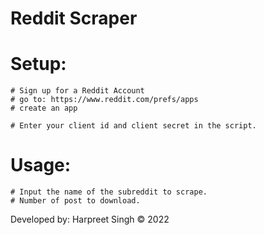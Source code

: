 # Reddit Scraper

# Setup:
```
# Sign up for a Reddit Account
# go to: https://www.reddit.com/prefs/apps
# create an app

# Enter your client id and client secret in the script.
```

# Usage:

```
# Input the name of the subreddit to scrape.
# Number of post to download.

```


Developed by:
Harpreet Singh © 2022
